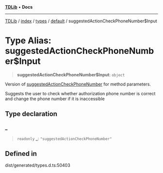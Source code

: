 [**TDLib**](../../../../../../README.md) • **Docs**

***

[TDLib](../../../../../../modules.md) / [index](../../../../../README.md) / [types](../../../README.md) / [default](../README.md) / suggestedActionCheckPhoneNumber$Input

# Type Alias: suggestedActionCheckPhoneNumber$Input

> **suggestedActionCheckPhoneNumber$Input**: `object`

Version of [suggestedActionCheckPhoneNumber](suggestedActionCheckPhoneNumber.md) for method parameters.

Suggests the user to check whether authorization phone number is correct and change the phone number if it is inaccessible

## Type declaration

### \_

> `readonly` **\_**: `"suggestedActionCheckPhoneNumber"`

## Defined in

dist/generated/types.d.ts:50403
